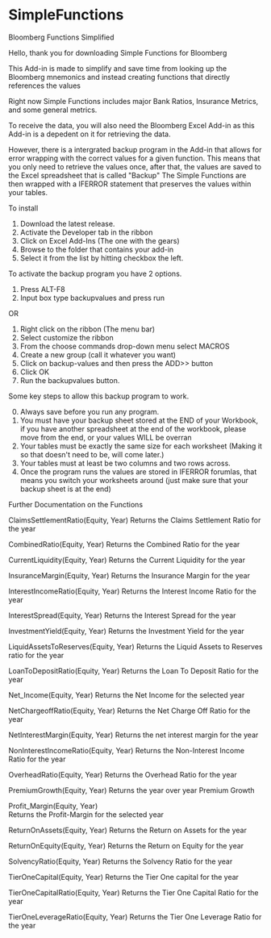 # SimpleFunctions
Bloomberg Functions Simplified

Hello, thank you for downloading Simple Functions for Bloomberg 

This Add-in is made to simplify and save time from looking up the Bloomberg mnemonics and instead creating functions that directly references the values

Right now Simple Functions includes major Bank Ratios, Insurance Metrics, and some general metrics. 

To receive the data, you will also need the Bloomberg Excel Add-in as this Add-in is a depedent on it for retrieving the data. 

However, there is a intergrated backup program in the Add-in that allows for error wrapping with the correct values for a given function. 
This means that you only need to retrieve the values once, after that, the values are saved to the Excel spreadsheet that is called "Backup"
The Simple Functions are then wrapped with a IFERROR statement that preserves the values within your tables.


To install
1. Download the latest release.
2. Activate the Developer tab in the ribbon 
3. Click on Excel Add-Ins (The one with the gears)
4. Browse to the folder that contains your add-in
5. Select it from the list by hitting checkbox the left.

To activate the backup program you have 2 options.
1. Press ALT-F8
2. Input box type backupvalues and press run

OR

1. Right click on the ribbon (The menu bar)
2. Select customize the ribbon
3. From the choose commands drop-down menu select MACROS
4. Create a new group (call it whatever you want)
5. Click on backup-values and then press the ADD>> button
6. Click OK
7. Run the backupvalues button.

Some key steps to allow this backup program to work.

0. Always save before you run any program.
1. You must have your backup sheet stored at the END of your Workbook, if you have another spreadsheet at the end of the workbook, please move from the end, or your values WILL be overran
2. Your tables must be exactly the same size for each worksheet (Making it so that doesn't need to be, will come later.)
3. Your tables must at least be two columns and two rows across.
4. Once the program runs the values are stored in IFERROR forumlas, that means you switch your worksheets around (just make sure that your backup sheet is at the end)

Further Documentation on the Functions

ClaimsSettlementRatio(Equity, Year) 
Returns the Claims Settlement Ratio for the year 

CombinedRatio(Equity, Year) 
Returns the Combined Ratio for the year

CurrentLiquidity(Equity, Year) 
Returns the Current Liquidity for the year 

InsuranceMargin(Equity, Year) 
Returns the Insurance Margin for the year 

InterestIncomeRatio(Equity, Year) 
Returns the Interest Income Ratio for the year 

InterestSpread(Equity, Year) 
Returns the Interest Spread for the year

InvestmentYield(Equity, Year) 
Returns the Investment Yield for the year 

LiquidAssetsToReserves(Equity, Year) 
Returns the Liquid Assets to Reserves ratio for the year 

LoanToDepositRatio(Equity, Year) 
Returns the Loan To Deposit Ratio for the year 

Net_Income(Equity, Year) 
Returns the Net Income for the selected year 

NetChargeoffRatio(Equity, Year) 
Returns the Net Charge Off Ratio for the year 

NetInterestMargin(Equity, Year) 
Returns the net interest margin for the year 

NonInterestIncomeRatio(Equity, Year) 
Returns the Non-Interest Income Ratio for the year 

OverheadRatio(Equity, Year) 
Returns the Overhead Ratio for the year 

PremiumGrowth(Equity, Year) 
Returns the year over year Premium Growth  

Profit_Margin(Equity, Year)  
Returns the Profit-Margin for the selected year 

ReturnOnAssets(Equity, Year) 
Returns the Return on Assets for the year 

ReturnOnEquity(Equity, Year) 
Returns the Return on Equity for the year 

SolvencyRatio(Equity, Year) 
Returns the Solvency Ratio for the year 

TierOneCapital(Equity, Year) 
Returns the Tier One capital for the year 

TierOneCapitalRatio(Equity, Year) 
Returns the Tier One Capital Ratio for the year 

TierOneLeverageRatio(Equity, Year) 
Returns the Tier One Leverage Ratio for the year 

